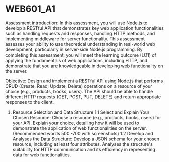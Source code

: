 # WEB601_A1

Assessment introduction:
In this assessment, you will use Node.js to develop a RESTful API that demonstrates key web application functionalities
such as handling requests and responses, handling HTTP methods, and implementing middleware for server
functionality. This assessment assesses your ability to use theoretical understanding in real-world web development,
particularly in server-side Node.js programming. By completing this assessment, you will meet the learning outcome
(LO1) of applying the fundamentals of web applications, including HTTP, and demonstrate that you are knowledgeable
in developing web functionality on the server.

Objective:
Design and implement a RESTful API using Node.js that performs CRUD (Create, Read, Update, Delete) operations on a
resource of your choice (e.g., products, books, users). The API should be able to handle different HTTP requests (GET,
POST, PUT, DELETE) and return appropriate responses to the client.


1. Resource Selection and Data Structure
1.1 Select and Explain Your Chosen Resource: Choose a resource (e.g., products, books, users) for your API.
Explain your choice, detailing how it will be used to demonstrate the application of web functionalities on
the server. (Recommended words 500 -700 with screenshots)
1.2 Develop and Analyses the Data Structure: Develop a JSON schema for your chosen resource, including at
least four attributes. Analyses the structure's suitability for HTTP communication and its efficiency in
representing data for web functionalities.
